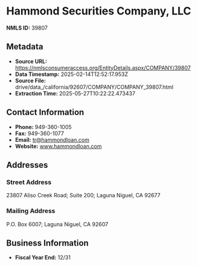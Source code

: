 # Hammond Securities Company, LLC

**NMLS ID:** 39807

## Metadata
- **Source URL:** https://nmlsconsumeraccess.org/EntityDetails.aspx/COMPANY/39807
- **Data Timestamp:** 2025-02-14T12:52:17.953Z
- **Source File:** drive/data_/california/92607/COMPANY/COMPANY_39807.html
- **Extraction Time:** 2025-05-27T10:22:22.473437

## Contact Information
- **Phone:** 949-360-1005
- **Fax:** 949-360-1077
- **Email:** tr@hammondloan.com
- **Website:** www.hammondloan.com

## Addresses
### Street Address
23807 Aliso Creek Road; Suite 200; Laguna Niguel, CA 92677

### Mailing Address
P.O. Box 6007; Laguna Niguel, CA 92607

## Business Information
- **Fiscal Year End:** 12/31
